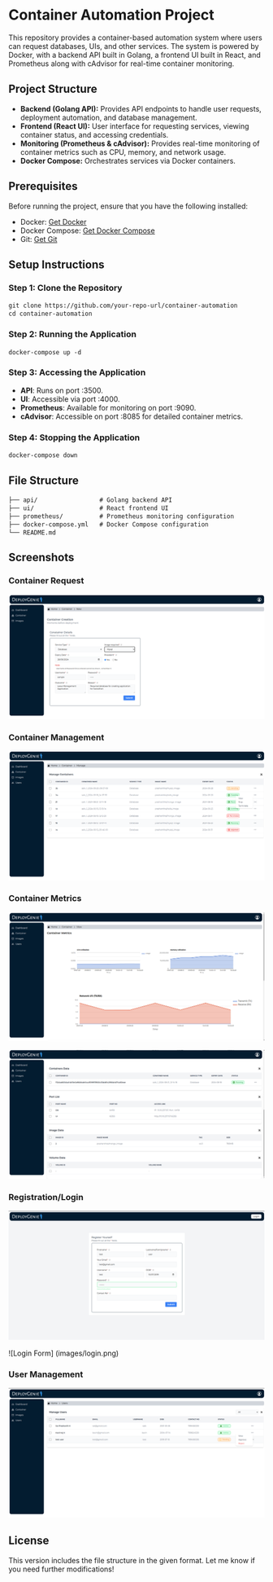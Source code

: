 # Container Automation Project

This repository provides a container-based automation system where users can request databases, UIs, and other services. The system is powered by Docker, with a backend API built in Golang, a frontend UI built in React, and Prometheus along with cAdvisor for real-time container monitoring.

## Project Structure

- **Backend (Golang API):** Provides API endpoints to handle user requests, deployment automation, and database management.
- **Frontend (React UI):** User interface for requesting services, viewing container status, and accessing credentials.
- **Monitoring (Prometheus & cAdvisor):** Provides real-time monitoring of container metrics such as CPU, memory, and network usage.
- **Docker Compose:** Orchestrates services via Docker containers.

## Prerequisites

Before running the project, ensure that you have the following installed:

- Docker: [Get Docker](https://www.docker.com/)
- Docker Compose: [Get Docker Compose](https://docs.docker.com/compose/install/)
- Git: [Get Git](https://git-scm.com/)

## Setup Instructions

### Step 1: Clone the Repository

```
git clone https://github.com/your-repo-url/container-automation
cd container-automation
```


### Step 2: Running the Application

```
docker-compose up -d
```

### Step 3: Accessing the Application

- **API**: Runs on port :3500.
- **UI**: Accessible via port :4000.
- **Prometheus**: Available for monitoring on port :9090.
- **cAdvisor**: Accessible on port :8085 for detailed container metrics.

### Step 4: Stopping the Application

```
docker-compose down
```

## File Structure

```
├── api/                 # Golang backend API
├── ui/                  # React frontend UI
├── prometheus/          # Prometheus monitoring configuration
├── docker-compose.yml   # Docker Compose configuration
└── README.md     
```

## Screenshots

### Container Request

![Container Request](images/creation.png)

### Container Management

![Container Management](images/manage.png)

### Container Metrics

![Container Metrics](images/metrics.png)

![Container Data](images/contdata.png)

### Registration/Login

![Registration Form](images/register.png)

![Login Form] (images/login.png)

### User Management

![User Management](images/usermanage.png)


## License


This version includes the file structure in the given format. Let me know if you need further modifications!
